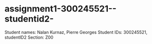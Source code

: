 # assignment1-300245521--studentid2-

Student names: Nalan Kurnaz, Pierre Georges
Student IDs: 300245521, studentID2
Section: Z00
